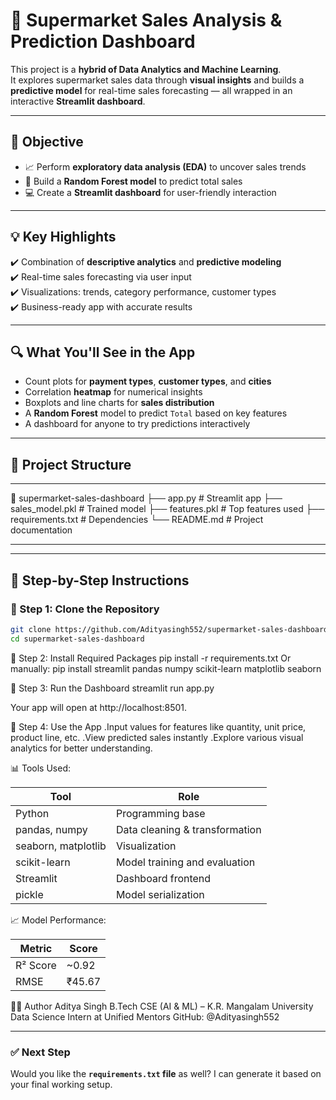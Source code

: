 # 🛒 Supermarket Sales Analysis & Prediction Dashboard

This project is a **hybrid of Data Analytics and Machine Learning**.  
It explores supermarket sales data through **visual insights** and builds a **predictive model** for real-time sales forecasting — all wrapped in an interactive **Streamlit dashboard**.

---

## 📌 Objective

- 📈 Perform **exploratory data analysis (EDA)** to uncover sales trends
- 🤖 Build a **Random Forest model** to predict total sales
- 💻 Create a **Streamlit dashboard** for user-friendly interaction

---

## 💡 Key Highlights

✔️ Combination of **descriptive analytics** and **predictive modeling**  
✔️ Real-time sales forecasting via user input  
✔️ Visualizations: trends, category performance, customer types  
✔️ Business-ready app with accurate results

---

## 🔍 What You'll See in the App

- Count plots for **payment types**, **customer types**, and **cities**
- Correlation **heatmap** for numerical insights
- Boxplots and line charts for **sales distribution**
- A **Random Forest** model to predict `Total` based on key features
- A dashboard for anyone to try predictions interactively

---

## 🧱 Project Structure

---

📁 supermarket-sales-dashboard
├── app.py # Streamlit app
├── sales_model.pkl # Trained model
├── features.pkl # Top features used
├── requirements.txt # Dependencies
└── README.md # Project documentation

---


---

## 🚀 Step-by-Step Instructions

### 🔹 Step 1: Clone the Repository

```bash
git clone https://github.com/Adityasingh552/supermarket-sales-dashboard.git
cd supermarket-sales-dashboard
  ```

🔹 Step 2: Install Required Packages
    pip install -r requirements.txt
Or manually:
    pip install streamlit pandas numpy scikit-learn matplotlib seaborn


🔹 Step 3: Run the Dashboard
    streamlit run app.py

Your app will open at http://localhost:8501.


🔹 Step 4: Use the App
   .Input values for features like quantity, unit price, product line, etc.
   .View predicted sales instantly
   .Explore various visual analytics for better understanding.


📊 Tools Used:

| Tool                | Role                           |
| ------------------- | ------------------------------ |
| Python              | Programming base               |
| pandas, numpy       | Data cleaning & transformation |
| seaborn, matplotlib | Visualization                  |
| scikit-learn        | Model training and evaluation  |
| Streamlit           | Dashboard frontend             |
| pickle              | Model serialization            |


📈 Model Performance:

| Metric   | Score  |
| -------- | ------ |
| R² Score | \~0.92 |
| RMSE     | ₹45.67 |


👨‍💻 Author
Aditya Singh
B.Tech CSE (AI & ML) – K.R. Mangalam University
Data Science Intern at Unified Mentors
GitHub: @Adityasingh552



---

### ✅ Next Step
Would you like the **`requirements.txt` file** as well? I can generate it based on your final working setup.

